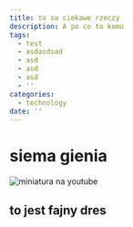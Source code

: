 ```yaml
---
title: to sa ciekawe rzeczy
description: A po co to komu
tags:
  - test
  - asdasdsad
  - asd
  - asd
  - asd
  - ''
categories:
  - technology
date: ''
---
```

# siema gienia

![miniatura na youtube](/images/12.09.2025%20miniatury%20%288%29.webp "Miniaturka")

## to jest fajny dres
